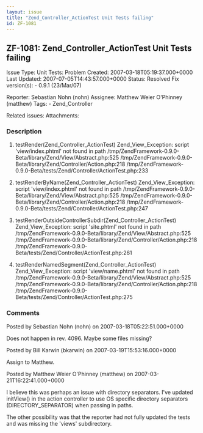 ```yaml
---
layout: issue
title: "Zend_Controller_ActionTest Unit Tests failing"
id: ZF-1081
---
```


ZF-1081: Zend\_Controller\_ActionTest Unit Tests failing
--------------------------------------------------------

 Issue Type: Unit Tests: Problem Created: 2007-03-18T05:19:37.000+0000 Last Updated: 2007-07-05T14:43:57.000+0000 Status: Resolved Fix version(s): - 0.9.1 (23/Mar/07)
 
 Reporter:  Sebastian Nohn (nohn)  Assignee:  Matthew Weier O'Phinney (matthew)  Tags: - Zend\_Controller
 
 Related issues: 
 Attachments: 
### Description

1) testRender(Zend\_Controller\_ActionTest) Zend\_View\_Exception: script 'view/index.phtml' not found in path /tmp/ZendFramework-0.9.0-Beta/library/Zend/View/Abstract.php:525 /tmp/ZendFramework-0.9.0-Beta/library/Zend/Controller/Action.php:218 /tmp/ZendFramework-0.9.0-Beta/tests/Zend/Controller/ActionTest.php:233

2) testRenderByName(Zend\_Controller\_ActionTest) Zend\_View\_Exception: script 'view/index.phtml' not found in path /tmp/ZendFramework-0.9.0-Beta/library/Zend/View/Abstract.php:525 /tmp/ZendFramework-0.9.0-Beta/library/Zend/Controller/Action.php:218 /tmp/ZendFramework-0.9.0-Beta/tests/Zend/Controller/ActionTest.php:247

3) testRenderOutsideControllerSubdir(Zend\_Controller\_ActionTest) Zend\_View\_Exception: script 'site.phtml' not found in path /tmp/ZendFramework-0.9.0-Beta/library/Zend/View/Abstract.php:525 /tmp/ZendFramework-0.9.0-Beta/library/Zend/Controller/Action.php:218 /tmp/ZendFramework-0.9.0-Beta/tests/Zend/Controller/ActionTest.php:261

4) testRenderNamedSegment(Zend\_Controller\_ActionTest) Zend\_View\_Exception: script 'view/name.phtml' not found in path /tmp/ZendFramework-0.9.0-Beta/library/Zend/View/Abstract.php:525 /tmp/ZendFramework-0.9.0-Beta/library/Zend/Controller/Action.php:218 /tmp/ZendFramework-0.9.0-Beta/tests/Zend/Controller/ActionTest.php:275

 

 

### Comments

Posted by Sebastian Nohn (nohn) on 2007-03-18T05:22:51.000+0000

Does not happen in rev. 4096. Maybe some files missing?

 

 

Posted by Bill Karwin (bkarwin) on 2007-03-19T15:53:16.000+0000

Assign to Matthew.

 

 

Posted by Matthew Weier O'Phinney (matthew) on 2007-03-21T16:22:41.000+0000

I believe this was perhaps an issue with directory separators. I've updated initView() in the action controller to use OS specific directory separators (DIRECTORY\_SEPARATOR) when passing in paths.

The other possibility was that the reporter had not fully updated the tests and was missing the 'views' subdirectory.

 

 